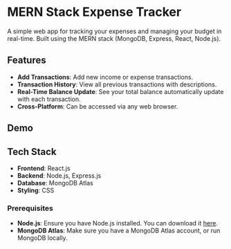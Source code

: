 # MERN Stack Expense Tracker

A simple web app for tracking your expenses and managing your budget in real-time. Built using the MERN stack (MongoDB, Express, React, Node.js).

## Features

- **Add Transactions**: Add new income or expense transactions.
- **Transaction History**: View all previous transactions with descriptions.
- **Real-Time Balance Update**: See your total balance automatically update with each transaction.
- **Cross-Platform**: Can be accessed via any web browser.

## Demo


## Tech Stack

- **Frontend**: React.js
- **Backend**: Node.js, Express.js
- **Database**: MongoDB Atlas
- **Styling**: CSS

### Prerequisites

- **Node.js**: Ensure you have Node.js installed. You can download it [here](https://nodejs.org/).
- **MongoDB Atlas**: Make sure you have a MongoDB Atlas account, or run MongoDB locally.
